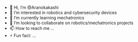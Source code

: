 - 👋 Hi, I’m @Aranokakashi
- 👀 I’m interested in robotics and cybersecurity devices
- 🌱 I’m currently learning mechatronics
- 💞️ I’m looking to collaborate on robotics/mechatronics projects
- 📫 How to reach me ...
- ⚡ Fun fact: ...

<!---
Aranokakashi/Aranokakashi is a ✨ special ✨ repository because its `README.md` (this file) appears on your GitHub profile.
You can click the Preview link to take a look at your changes.
--->
